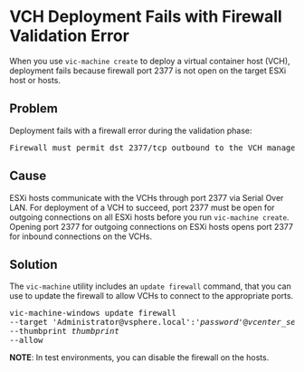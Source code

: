 # VCH Deployment Fails with Firewall Validation Error #
When you use `vic-machine create` to deploy a virtual container host (VCH), deployment fails because firewall port 2377 is not open on the target ESXi host or hosts.

## Problem ##
Deployment fails with a firewall error during the validation phase: 

<pre>Firewall must permit dst 2377/tcp outbound to the VCH management interface</pre>

## Cause ##

ESXi hosts communicate with the VCHs through port 2377 via Serial Over LAN. For deployment of a VCH to succeed, port 2377 must be open for outgoing connections on all ESXi hosts before you run `vic-machine create`. Opening port 2377 for outgoing connections on ESXi hosts opens port 2377 for inbound connections on the VCHs.

## Solution ##

The `vic-machine` utility includes an `update firewall` command, that you can use to update the firewall to allow VCHs to connect to the appropriate ports. 

<pre>vic-machine-windows update firewall 
--target 'Administrator@vsphere.local':'<i>password</i>'@<i>vcenter_server_address</i>/dc1 
--thumbprint <i>thumbprint</i> 
--allow
</pre>

**NOTE**: In test environments, you can disable the firewall on the hosts.

